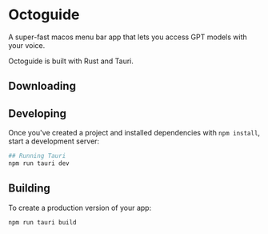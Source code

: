# Octoguide
A super-fast macos menu bar app that lets you access GPT models with your voice.

Octoguide is built with Rust and Tauri.

## Downloading


## Developing

Once you've created a project and installed dependencies with `npm install`, start a development server:

```bash
## Running Tauri 
npm run tauri dev
```

## Building

To create a production version of your app:

```bash
npm run tauri build
```
